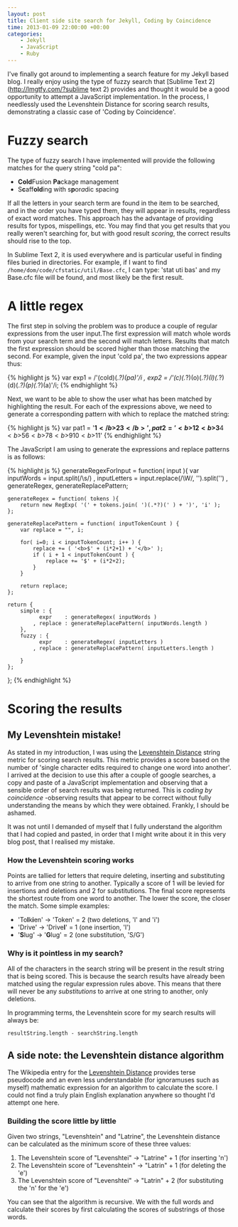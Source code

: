 ```yaml
---
layout: post
title: Client side site search for Jekyll, Coding by Coincidence
time: 2013-01-09 22:00:00 +00:00
categories:
    - Jekyll
    - JavaScript
    - Ruby
---
```

I've finally got around to implementing a search feature for my Jekyll based blog. I really enjoy using the type of fuzzy search that [Sublime Text 2](http://lmgtfy.com/?sublime text 2) provides and thought it would be a good opportunity to attempt a JavaScript implementation. In the process, I needlessly used the Levenshtein Distance for scoring search results, demonstrating a classic case of 'Coding by Coincidence'.<!--more-->

# Fuzzy search

The type of fuzzy search I have implemented will provide the following matches for the query string "cold pa":

* **Cold**Fusion **Pa**ckage management
* S**c**aff**old**ing with s**p**or*a*dic spacing

If all the letters in your search term are found in the item to be searched, and in the order you have typed them, they will appear in results, regardless of exact word matches. This approach has the advantage of providing results for typos, mispellings, etc. You may find that you get results that you really weren't searching for, but with good result *scoring*, the correct results should rise to the top.

In Sublime Text 2, it is used everywhere and is particular useful in finding files buried in directories. For example, if I want to find `/home/dom/code/cfstatic/util/Base.cfc`, I can type: 'stat uti bas' and my Base.cfc file will be found, and most likely be the first result.

# A little regex

The first step in solving the problem was to produce a couple of regular expressions from the user input.The first expression will match whole words from your search term and the second will match letters. Results that match the first expression should be scored higher than those matching the second. For example, given the input 'cold pa', the two expressions appear thus:

{% highlight js %}
var exp1 = /'(cold)(.*?)(pa)'/i
  , exp2 = /'(c)(.*?)(o)(.*?)(l)(.*?)(d)(.*?)(p)(.*?)(a)'/i;
{% endhighlight %}

Next, we want to be able to show the user what has been matched by highlighting the result. For each of the expressions above, we need to generate a corresponding pattern with which to replace the matched string:

{% highlight js %}
var pat1 = '<b>$1</b>$2<b>$3</b>'
  , pat2 = '<b>$1</b>$2<b>$3</b>$4<b>$5</b>$6<b>$7</b>$8<b>$9</b>$10<b>$11</b>'
{% endhighlight %}

The JavaScript I am using to generate the expressions and replace patterns is as follows:

{% highlight js %}
generateRegexForInput = function( input ){
	var inputWords   = input.split(/\s/)
	  , inputLetters = input.replace(/\W/, '').split('')
	  , generateRegex, generateReplacePattern;

	generateRegex = function( tokens ){
		return new RegExp( '(' + tokens.join( ')(.*?)(' ) + ')', 'i' );
	};

	generateReplacePattern = function( inputTokenCount ) {
		var replace = "", i;

		for( i=0; i < inputTokenCount; i++ ) {
			replace += ( '<b>$' + (i*2+1) + '</b>' );
			if ( i + 1 < inputTokenCount ) {
				replace += '$' + (i*2+2);
			}
		}

		return replace;
	};

	return {
		simple : {
			  expr    : generateRegex( inputWords )
			, replace : generateReplacePattern( inputWords.length )
		},
		fuzzy : {
			  expr    : generateRegex( inputLetters )
			, replace : generateReplacePattern( inputLetters.length )

		}
	};
};
{% endhighlight %}

# Scoring the results

## My Levenshtein mistake!

As stated in my introduction, I was using the [Levenshtein Distance](http://en.wikipedia.org/wiki/Levenshtein_distance) string metric for scoring search results. This metric provides a score based on the number of 'single character edits required to change one word into another'. I arrived at the decision to use this after a couple of google searches, a copy and paste of a JavaScript implementation and observing that a sensible order of search results was being returned. This is *coding by coincidence* -observing results that appear to be correct without fully understanding the means by which they were obtained. Frankly, I should be ashamed.

It was not until I demanded of myself that I fully understand the algorithm that I had copied and pasted, in order that I might write about it in this very blog post, that I realised my mistake.

### How the Levenshtein scoring works

Points are tallied for letters that require deleting, inserting and substituting to arrive from one string to another. Typically a score of 1 will be levied for insertions and deletions and 2 for substitutions. The final score represents the shortest route from one word to another. The lower the score, the closer the match. Some simple examples:

* 'To**l**k**i**en' &rarr; 'Token' = 2 (two deletions, 'l' and 'i')
* 'Drive' &rarr; 'Drive**l**' = 1 (one insertion, 'l')
* '**S**lug' &rarr; '**G**lug' = 2 (one substitution, 'S/G')

### Why is it pointless in my search?

All of the characters in the search string will be present in the result string that is being scored. This is because the search results have already been matched using the regular expression rules above. This means that there will never be any *substitutions* to arrive at one string to another, only deletions.

In programming terms, the Levenshtein score for my search results will always be:

`resultString.length - searchString.length`

## A side note: the Levenshtein distance algorithm

The Wikipedia entry for the [Levenshtein Distance](http://en.wikipedia.org/wiki/Levenshtein_distance) provides terse pseudocode and an even less understandable (for ignoramuses such as myself) mathematic expression for an algorithm to calculate the score. I could not find a truly plain English explanation anywhere so thought I'd attempt one here.

### Building the score little by little

Given two strings, "Levenshtein" and "Latrine", the Levenshtein distance can be calculated as the minimum score of these three values:

1. The Levenshtein score of "Levenshtei" &rarr; "Latrine" + 1 (for inserting 'n')
2. The Levenshtein score of "Levenshtein" &rarr; "Latrin" + 1 (for deleting the 'e')
3. The Levenshtein score of "Levenshtei" &rarr; "Latrin" + 2 (for substituting the 'n' for the 'e')

You can see that the algorithm is recursive. We with the full words and calculate their scores by first calculating the scores of substrings of those words.
